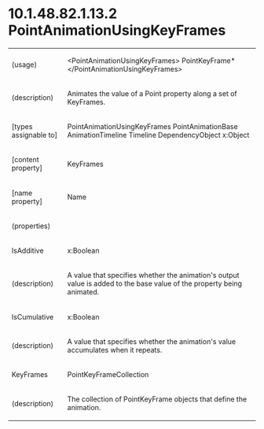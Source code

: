 <html dir="LTR" xmlns:mshelp="http://msdn.microsoft.com/mshelp" xmlns:ddue="http://ddue.schemas.microsoft.com/authoring/2003/5" xmlns:xlink="http://www.w3.org/1999/xlink" xmlns:tool="http://www.microsoft.com/tooltip"><body><input type="hidden" id="userDataCache" class="userDataStyle"><input type="hidden" id="hiddenScrollOffset"><img id="dropDownImage" style="display:none; height:0; width:0;" src="../local/drpdown.gif"><img id="dropDownHoverImage" style="display:none; height:0; width:0;" src="../local/drpdown_orange.gif"><img id="collapseImage" style="display:none; height:0; width:0;" src="../local/collapse.gif"><img id="expandImage" style="display:none; height:0; width:0;" src="../local/exp.gif"><img id="collapseAllImage" style="display:none; height:0; width:0;" src="../local/collall.gif"><img id="expandAllImage" style="display:none; height:0; width:0;" src="../local/expall.gif"><img id="copyImage" style="display:none; height:0; width:0;" src="../local/copycode.gif"><img id="copyHoverImage" style="display:none; height:0; width:0;" src="../local/copycodeHighlight.gif"><div id="header"><h1 class="heading">10.1.48.82.1.13.2 PointAnimationUsingKeyFrames</h1></div><div id="mainSection"><div id="mainBody"><div id="allHistory" class="saveHistory" onsave="saveAll()" onload="loadAll()"></div>
			<div id="sectionSection0" class="section" name="collapseableSection"><content xmlns="http://ddue.schemas.microsoft.com/authoring/2003/5" xmlns:wsd="http://wsdev.schemas.microsoft.com/authoring/2008/2" xmlns:msxsl="urn:schemas-microsoft-com:xslt" xmlns:script="urn:script" xmlns:build="urn:build">
				</content></div><div id="sectionSection1" class="section" name="collapseableSection"><content xmlns="http://ddue.schemas.microsoft.com/authoring/2003/5" xmlns:wsd="http://wsdev.schemas.microsoft.com/authoring/2008/2" xmlns:msxsl="urn:schemas-microsoft-com:xslt" xmlns:script="urn:script" xmlns:build="urn:build">
					<p xmlns=""><b></b></p><table class="ProtocolAuthoredTable" xmlns=""><tr>
								<td>
									<p>(usage)</p>
								</td>
								<td>
									<p>&lt;PointAnimationUsingKeyFrames&gt; PointKeyFrame* &lt;/PointAnimationUsingKeyFrames&gt;</p>
								</td>
							</tr><tr>
							<td>
								<p>(description)</p>
							</td>
							<td>
								<p>Animates the value of a Point property along a set of KeyFrames.</p>
							</td>
						</tr><tr>
							<td>
								<p>[types assignable to]</p>
							</td>
							<td>
								<p>PointAnimationUsingKeyFrames PointAnimationBase AnimationTimeline Timeline DependencyObject x:Object</p>
							</td>
						</tr><tr>
							<td>
								<p>[content property]</p>
							</td>
							<td>
								<p>KeyFrames</p>
							</td>
						</tr><tr>
							<td>
								<p>[name property]</p>
							</td>
							<td>
								<p>Name</p>
							</td>
						</tr><tr>
							<td>
								<p>(properties)</p>
							</td>
							<td>
							</td>
						</tr><tr>
							<td>
								<p>IsAdditive</p>
							</td>
							<td>
								<p>x:Boolean</p>
							</td>
						</tr><tr>
							<td>
								<p>(description)</p>
							</td>
							<td>
								<p>A value that specifies whether the animation's output value is added to the base value of the property being animated.</p>
							</td>
						</tr><tr>
							<td>
								<p>IsCumulative</p>
							</td>
							<td>
								<p>x:Boolean</p>
							</td>
						</tr><tr>
							<td>
								<p>(description)</p>
							</td>
							<td>
								<p>A value that specifies whether the animation's value accumulates when it repeats.</p>
							</td>
						</tr><tr>
							<td>
								<p>KeyFrames</p>
							</td>
							<td>
								<p>PointKeyFrameCollection</p>
							</td>
						</tr><tr>
							<td>
								<p>(description)</p>
							</td>
							<td>
								<p>The collection of PointKeyFrame objects that define the animation.</p>
							</td>
						</tr></table>
				</content></div><!--[if gte IE 5]>
			<tool:tip element="languageFilterToolTip" avoidmouse="false"/>
		<![endif]--></div><a name="feedback"></a><span></span></div></body></html>